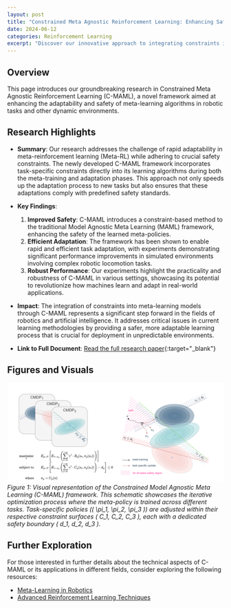 ```yaml
---
layout: post
title: "Constrained Meta Agnostic Reinforcement Learning: Enhancing Safety and Adaptability"
date: 2024-06-12
categories: Reinforcement Learning
excerpt: "Discover our innovative approach to integrating constraints in meta-reinforcement learning, designed to improve safety and adaptability across various tasks."
---
```


## Overview
This page introduces our groundbreaking research in Constrained Meta Agnostic Reinforcement Learning (C-MAML), a novel framework aimed at enhancing the adaptability and safety of meta-learning algorithms in robotic tasks and other dynamic environments.

## Research Highlights
- **Summary**: 
  Our research addresses the challenge of rapid adaptability in meta-reinforcement learning (Meta-RL) while adhering to crucial safety constraints. The newly developed C-MAML framework incorporates task-specific constraints directly into its learning algorithms during both the meta-training and adaptation phases. This approach not only speeds up the adaptation process to new tasks but also ensures that these adaptations comply with predefined safety standards.

- **Key Findings**:
  1. **Improved Safety**: C-MAML introduces a constraint-based method to the traditional Model Agnostic Meta Learning (MAML) framework, enhancing the safety of the learned meta-policies.
  2. **Efficient Adaptation**: The framework has been shown to enable rapid and efficient task adaptation, with experiments demonstrating significant performance improvements in simulated environments involving complex robotic locomotion tasks.
  3. **Robust Performance**: Our experiments highlight the practicality and robustness of C-MAML in various settings, showcasing its potential to revolutionize how machines learn and adapt in real-world applications.

- **Impact**:
  The integration of constraints into meta-learning models through C-MAML represents a significant step forward in the fields of robotics and artificial intelligence. It addresses critical issues in current learning methodologies by providing a safer, more adaptable learning process that is crucial for deployment in unpredictable environments.

- **Link to Full Document**: [Read the full research paper](https://github.com/karamdaaboul/karamdaaboul.github.io/blob/master/assets/praktikum_pdf/Constrained_Meta_Agnostic_Reinforcement_Learning.pdf){:target="_blank"}

## Figures and Visuals
![Robotic Adaptation](../assets/cmaml.png)
*Figure 1: Visual representation of the Constrained Model Agnostic Meta Learning (C-MAML) framework. This schematic showcases the iterative optimization process where the meta-policy is trained across different tasks. Task-specific policies (\( \pi_1, \pi_2, \pi_3 \)) are adjusted within their respective constraint surfaces \( C_1, C_2, C_3 \), each with a dedicated safety boundary \( d_1, d_2, d_3 \).*

## Further Exploration
For those interested in further details about the technical aspects of C-MAML or its applications in different fields, consider exploring the following resources:
- [Meta-Learning in Robotics](https://example.com/meta_learning_robots)
- [Advanced Reinforcement Learning Techniques](https://example.com/advanced_rl_techniques)